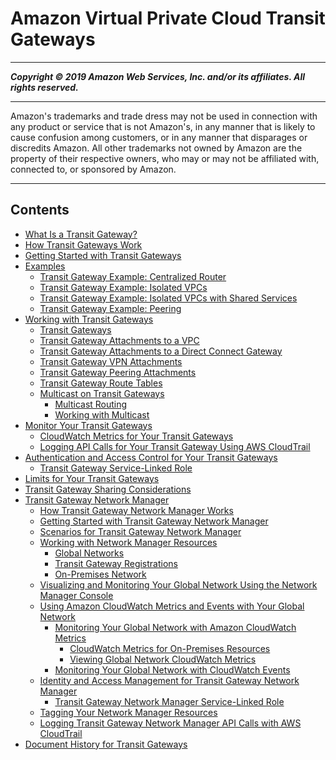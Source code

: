 # Amazon Virtual Private Cloud Transit Gateways

-----
*****Copyright &copy; 2019 Amazon Web Services, Inc. and/or its affiliates. All rights reserved.*****

-----
Amazon's trademarks and trade dress may not be used in 
     connection with any product or service that is not Amazon's, 
     in any manner that is likely to cause confusion among customers, 
     or in any manner that disparages or discredits Amazon. All other 
     trademarks not owned by Amazon are the property of their respective
     owners, who may or may not be affiliated with, connected to, or 
     sponsored by Amazon.

-----
## Contents
+ [What Is a Transit Gateway?](what-is-transit-gateway.md)
+ [How Transit Gateways Work](how-transit-gateways-work.md)
+ [Getting Started with Transit Gateways](tgw-getting-started.md)
+ [Examples](TGW_Scenarios.md)
   + [Transit Gateway Example: Centralized Router](transit-gateway-centralized-router.md)
   + [Transit Gateway Example: Isolated VPCs](transit-gateway-isolated.md)
   + [Transit Gateway Example: Isolated VPCs with Shared Services](transit-gateway-isolated-shared.md)
   + [Transit Gateway Example: Peering](transit-gateway-peering-scenario.md)
+ [Working with Transit Gateways](working-with-transit-gateways.md)
   + [Transit Gateways](tgw-transit-gateways.md)
   + [Transit Gateway Attachments to a VPC](tgw-vpc-attachments.md)
   + [Transit Gateway Attachments to a Direct Connect Gateway](tgw-dcg-attachments.md)
   + [Transit Gateway VPN Attachments](tgw-vpn-attachments.md)
   + [Transit Gateway Peering Attachments](tgw-peering.md)
   + [Transit Gateway Route Tables](tgw-route-tables.md)
   + [Multicast on Transit Gateways](tgw-multicast-overview.md)
      + [Multicast Routing](how-multicast-works.md)
      + [Working with Multicast](working-with-multicast.md)
+ [Monitor Your Transit Gateways](transit-gateway-monitoring.md)
   + [CloudWatch Metrics for Your Transit Gateways](transit-gateway-cloudwatch-metrics.md)
   + [Logging API Calls for Your Transit Gateway Using AWS CloudTrail](transit-gateway-cloudtrail-logs.md)
+ [Authentication and Access Control for Your Transit Gateways](transit-gateway-authentication-access-control.md)
   + [Transit Gateway Service-Linked Role](tgw-service-linked-roles.md)
+ [Limits for Your Transit Gateways](transit-gateway-limits.md)
+ [Transit Gateway Sharing Considerations](transit-gateway-share.md)
+ [Transit Gateway Network Manager](what-is-network-manager.md)
   + [How Transit Gateway Network Manager Works](how-network-manager-works.md)
   + [Getting Started with Transit Gateway Network Manager](network-manager-getting-started.md)
   + [Scenarios for Transit Gateway Network Manager](network-manager-scenarios.md)
   + [Working with Network Manager Resources](working-with-network-manager.md)
      + [Global Networks](global-networks.md)
      + [Transit Gateway Registrations](tgw-registrations.md)
      + [On-Premises Network](on-premises-networks.md)
   + [Visualizing and Monitoring Your Global Network Using the Network Manager Console](network-manager-monitor-console.md)
   + [Using Amazon CloudWatch Metrics and Events with Your Global Network](monitoring-overview.md)
      + [Monitoring Your Global Network with Amazon CloudWatch Metrics](monitoring-cloudwatch-metrics.md)
         + [CloudWatch Metrics for On-Premises Resources](cw-metrics-on-premises.md)
         + [Viewing Global Network CloudWatch Metrics](viewing-metrics.md)
      + [Monitoring Your Global Network with CloudWatch Events](monitoring-events.md)
   + [Identity and Access Management for Transit Gateway Network Manager](nm-security-iam.md)
      + [Transit Gateway Network Manager Service-Linked Role](nm-service-linked-roles.md)
   + [Tagging Your Network Manager Resources](network-manager-tagging.md)
   + [Logging Transit Gateway Network Manager API Calls with AWS CloudTrail](nm-logging-using-cloudtrail.md)
+ [Document History for Transit Gateways](doc-history.md)